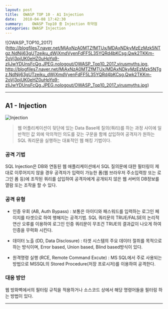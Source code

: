 ```yaml
---
layout:	post
title:	OWASP TOP 10 - A1 Injection
date:	2018-04-08 17:42:30
summary:	OWASP Top10 중 Injection 취약점
categories:	OWASP Injection
---
```



![OWASP_TOP10_2017](http://blogfiles7.naver.net/MjAxNzA0MTZfMTUx/MDAxNDkyMzEzMzk5NTgz.NdNij63gUTzeiku_dWjXmdVyenFdFF5L35YQRd4bKCsg.Qwk2TKKm-2oVj3pjUK0eHZ0uHpYq9-zliJwYDUnsFcQg.JPEG.nologout/OWASP_Top10_2017_virusmyths.jpg, http://blogfiles7.naver.net/MjAxNzA0MTZfMTUx/MDAxNDkyMzEzMzk5NTgz.NdNij63gUTzeiku_dWjXmdVyenFdFF5L35YQRd4bKCsg.Qwk2TKKm-2oVj3pjUK0eHZ0uHpYq9-zliJwYDUnsFcQg.JPEG.nologout/OWASP_Top10_2017_virusmyths.jpg)


- - -



## **A1 - Injection**

![Injection](http://blogfiles5.naver.net/20141107_140/polinlove2_1415324030188BPSW4_JPEG/28%B8%B8_%B8%ED%C0%C7_%B0%B3%C0%CE%C1%A4%BA%B8%B0%A1_%C7%D1_%BB%E7%B6%F7_%BC%D5%BF%A1_04.jpg)

> 웹 어플리케이션이 뒷단에 있는 Data Base에 질의(쿼리)를 하는 과정 사이에 일반적인 값 외에 악의적인 의도를 갖는 구문을 함께 삽입하여 공격자가 원하는 SQL 쿼리문을 실행하는 대표적인 웹 해킹 기법이다.


### **공격 기법**

SQL Injection은 DB와 연동된 웹 애플리케이션에서 SQL 질의문에 대한 필터링이 제대로 이루어지지 않을 경우 공격자가 입력이 가능한 폼(웹 브라우저 주소입력창 또는 로그인 폼 등)에 조작된 쿼리를 삽입하여 공격자에게 공개되지 않은 웹 서버의 DB정보를 열람 또는 조작을 할 수 있다.

### **공격 유형**

 
* 인증 우회 (AB, Auth Bypass)
: 보통은 아이디와 패스워드를 입력하는 로그인 페이지를 타겟으로 하여 행해지는 공격기법.
  SQL 쿼리문의 TRUE/FALSE의 논리적 연산 오류를 이용하여 로그인 인증 쿼리문이 무조건 TRUE의 결과값이 나오게 하여 인증을 무력화 시킨다. 

* 데이터 노출 (DD, Data Disclosure)
: 타겟 시스템의 주요 데이터 절취를 목적으로 하는 방식이며, Error based, Union based, Blind based방식이 있다.

* 원격명령 실행 (RCE, Remote Command Excute)
: MS SQL에서 주로 사용되는 방법으로 MSSQL의 Stored Procedure(저장 프로시저)를 이용하여 공격한다.

### **대응 방안**

웹 방화벽에서의 필터링 규칙을 적용하거나 소스코드 상에서 해당 명령어들을 필터링 하는 방법이 있다.


- - -



